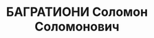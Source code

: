 ---
title: БАГРАТИОНИ Соломон Соломонович
description: "Род. в 1908, г. Тбилиси, грузин. Род занятий: к моменту ареста без определенных\
  \ занятий. \n  Осужден Тройкой при НКВД ГССР 10.12.1937. Мера наказания: расстрел\
  \ с конфискацией личного имущества. Дата расстрела: 12.12.1937"
---